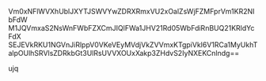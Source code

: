 Vm0xNFlWVXhUblJXYTJSWVYwZDRXRmxVU2xOalZsWjFZMFprVm1KR2NIbFdW
M1JQVmxaS2NsWnFWbFZXCmJIQlFWa1JHV21Rd05WbFdiRnBUQ21KRldYcFdX
SEJEVkRKU1NGVnJiRlppV0VKeVEyMVdjVkZVVmxKTgpiVkl6V1RCa1MyUkhT
alpOUlhSRVlsZDRkbGt3UlRsUVVXOUxXakp3ZHdvS2IyNXEKCnlndg==

ujq